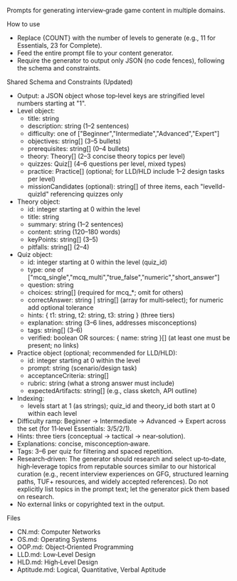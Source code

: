 Prompts for generating interview‑grade game content in multiple domains.

How to use
- Replace {COUNT} with the number of levels to generate (e.g., 11 for Essentials, 23 for Complete).
- Feed the entire prompt file to your content generator.
- Require the generator to output only JSON (no code fences), following the schema and constraints.

Shared Schema and Constraints (Updated)
- Output: a JSON object whose top‑level keys are stringified level numbers starting at "1".
- Level object:
  - title: string
  - description: string (1–2 sentences)
  - difficulty: one of ["Beginner","Intermediate","Advanced","Expert"]
  - objectives: string[] (3–5 bullets)
  - prerequisites: string[] (0–4 bullets)
  - theory: Theory[] (2–3 concise theory topics per level)
  - quizzes: Quiz[] (4–6 questions per level, mixed types)
  - practice: Practice[] (optional; for LLD/HLD include 1–2 design tasks per level)
  - missionCandidates (optional): string[] of three items, each "levelId-quizId" referencing quizzes only
- Theory object:
  - id: integer starting at 0 within the level
  - title: string
  - summary: string (1–2 sentences)
  - content: string (120–180 words)
  - keyPoints: string[] (3–5)
  - pitfalls: string[] (2–4)
- Quiz object:
  - id: integer starting at 0 within the level (quiz_id)
  - type: one of ["mcq_single","mcq_multi","true_false","numeric","short_answer"]
  - question: string
  - choices: string[] (required for mcq_*; omit for others)
  - correctAnswer: string | string[] (array for multi‑select); for numeric add optional tolerance
  - hints: { t1: string, t2: string, t3: string } (three tiers)
  - explanation: string (3–6 lines, addresses misconceptions)
  - tags: string[] (3–6)
  - verified: boolean OR sources: { name: string }[] (at least one must be present; no links)
- Practice object (optional; recommended for LLD/HLD):
  - id: integer starting at 0 within the level
  - prompt: string (scenario/design task)
  - acceptanceCriteria: string[]
  - rubric: string (what a strong answer must include)
  - expectedArtifacts: string[] (e.g., class sketch, API outline)
- Indexing:
  - levels start at 1 (as strings); quiz_id and theory_id both start at 0 within each level
- Difficulty ramp: Beginner → Intermediate → Advanced → Expert across the set (for 11‑level Essentials: 3/5/2/1).
- Hints: three tiers (conceptual → tactical → near‑solution).
- Explanations: concise, misconception‑aware.
- Tags: 3–6 per quiz for filtering and spaced repetition.
- Research‑driven: The generator should research and select up‑to‑date, high‑leverage topics from reputable sources similar to our historical curation (e.g., recent interview experiences on GFG, structured learning paths, TUF+ resources, and widely accepted references). Do not explicitly list topics in the prompt text; let the generator pick them based on research.
- No external links or copyrighted text in the output.

Files
- CN.md: Computer Networks
- OS.md: Operating Systems
- OOP.md: Object‑Oriented Programming
- LLD.md: Low‑Level Design
- HLD.md: High‑Level Design
- Aptitude.md: Logical, Quantitative, Verbal Aptitude
